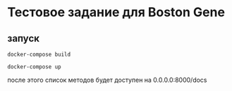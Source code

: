 # Тестовое задание для Boston Gene

## запуск
`docker-compose build`

`docker-compose up`

после этого список методов будет доступен на 0.0.0.0:8000/docs



